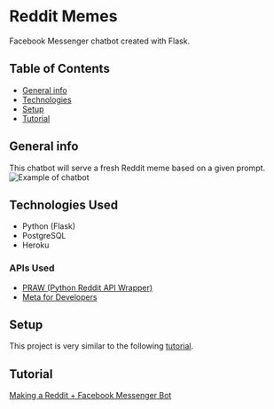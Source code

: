 # Reddit Memes

Facebook Messenger chatbot created with Flask.

## Table of Contents
* [General info](#general-info)
* [Technologies](#technologies-used)
* [Setup](#setup)
* [Tutorial](#tutorial)

## General info
This chatbot will serve a fresh Reddit meme based on a given prompt.
![Example of chatbot](https://i.imgur.com/rOY9uZO.png)

## Technologies Used
* Python (Flask)
* PostgreSQL
* Heroku

### APIs Used
* [PRAW (Python Reddit API Wrapper)](https://praw.readthedocs.io/en/stable/)
* [Meta for Developers](https://developers.facebook.com/apps/)

## Setup
This project is very similar to the following [tutorial](#tutorial).

## Tutorial
[Making a Reddit + Facebook Messenger Bot](https://yasoob.me/2017/04/13/making-a-reddit-facebook-messenger-bot/)